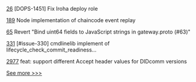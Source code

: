
[26](https://github.com/hyperledger/iroha-deploy/pull/26) [DOPS-1451] Fix Iroha deploy role

[189](https://github.com/hyperledger/fabric-gateway/pull/189) Node implementation of chaincode event replay

[65](https://github.com/hyperledger/fabric-protos/pull/65) Revert "Bind uint64 fields to JavaScript strings in gateway.proto (#63)"

[331](https://github.com/hyperledger/cello/pull/331) [#issue-330] cmdlinelib implement of lifecycle_check_commit_readiness…

[2977](https://github.com/hyperledger/aries-framework-go/pull/2977) feat: support different Accept header values for DIDcomm versions


[See more >>>](https://start-here.hyperledger.org/pull-requests)
